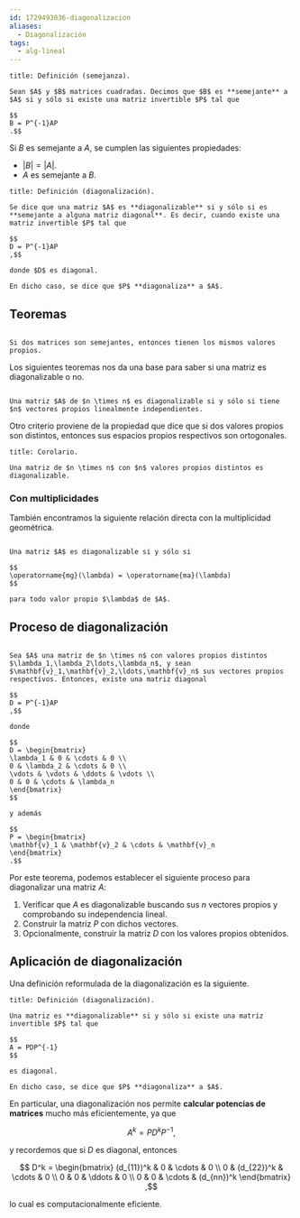 ```yaml
---
id: 1729493036-diagonalizacion
aliases:
  - Diagonalización
tags:
  - alg-lineal
---
```


```ad-definition
title: Definición (semejanza).

Sean $A$ y $B$ matrices cuadradas. Decimos que $B$ es **semejante** a $A$ si y sólo si existe una matriz invertible $P$ tal que

$$
B = P^{-1}AP
.$$

```

Si $B$ es semejante a $A$, se cumplen las siguientes propiedades:

- $|B| = |A|$.
- $A$ es semejante a $B$.

```ad-definition
title: Definición (diagonalización).

Se dice que una matriz $A$ es **diagonalizable** si y sólo si es **semejante a alguna matriz diagonal**. Es decir, cuando existe una matriz invertible $P$ tal que

$$
D = P^{-1}AP
,$$

donde $D$ es diagonal.

En dicho caso, se dice que $P$ **diagonaliza** a $A$.

```

## Teoremas

```ad-theorem

Si dos matrices son semejantes, entonces tienen los mismos valores propios.

```

Los siguientes teoremas nos da una base para saber si una matriz es diagonalizable o no.

```ad-theorem

Una matriz $A$ de $n \times n$ es diagonalizable si y sólo si tiene $n$ vectores propios linealmente independientes.

```

Otro criterio proviene de la propiedad que dice que si dos valores propios son distintos, entonces sus espacios propios respectivos son ortogonales.

```ad-theorem
title: Corolario.

Una matriz de $n \times n$ con $n$ valores propios distintos es diagonalizable.

```

### Con multiplicidades

También encontramos la siguiente relación directa con la multiplicidad geométrica.

```ad-theorem

Una matriz $A$ es diagonalizable si y sólo si

$$
\operatorname{mg}(\lambda) = \operatorname{ma}(\lambda)
$$

para todo valor propio $\lambda$ de $A$.

```

## Proceso de diagonalización

```ad-theorem

Sea $A$ una matriz de $n \times n$ con valores propios distintos $\lambda_1,\lambda_2\ldots,\lambda_n$, y sean $\mathbf{v}_1,\mathbf{v}_2,\ldots,\mathbf{v}_n$ sus vectores propios respectivos. Entonces, existe una matriz diagonal

$$
D = P^{-1}AP
,$$

donde

$$
D = \begin{bmatrix}
\lambda_1 & 0 & \cdots & 0 \\
0 & \lambda_2 & \cdots & 0 \\
\vdots & \vdots & \ddots & \vdots \\
0 & 0 & \cdots & \lambda_n
\end{bmatrix}
$$

y además

$$
P = \begin{bmatrix}
\mathbf{v}_1 & \mathbf{v}_2 & \cdots & \mathbf{v}_n
\end{bmatrix}
.$$

```

Por este teorema, podemos establecer el siguiente proceso para diagonalizar una matriz $A$:

1. Verificar que $A$ es diagonalizable buscando sus $n$ vectores propios y comprobando su independencia lineal.
2. Construir la matriz $P$ con dichos vectores.
3. Opcionalmente, construir la matriz $D$ con los valores propios obtenidos.

## Aplicación de diagonalización

Una definición reformulada de la diagonalización es la siguiente.

```ad-definition
title: Definición (diagonalización).

Una matriz es **diagonalizable** si y sólo si existe una matriz invertible $P$ tal que

$$
A = PDP^{-1}
$$

es diagonal.

En dicho caso, se dice que $P$ **diagonaliza** a $A$.

```

En particular, una diagonalización nos permite **calcular potencias de matrices** mucho más eficientemente, ya que

$$
A^k = PD^kP^{-1}
,$$

y recordemos que si $D$ es diagonal, entonces

$$
D^k = \begin{bmatrix}
(d_{11})^k & 0 & \cdots & 0 \\
0 & (d_{22})^k & \cdots & 0 \\
0 & 0 & \ddots & 0 \\
0 & 0 & \cdots & (d_{nn})^k
\end{bmatrix}
,$$

lo cual es computacionalmente eficiente.
